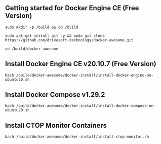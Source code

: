 Getting started for Docker Engine CE (Free Version)
---------------------------------------------------

```
sudo mkdir -p /build && cd /build

sudo apt-get install git -y && sudo git clone https://github.com/drivesoft-technology/docker-awesome.git

cd /build/docker-awesome
```


Install Docker Engine CE v20.10.7 (Free Version)
---------------------------------------------------

```
bash /build/docker-awesome/docker-install/install-docker-engine-on-ubuntu20.sh
```


Install Docker Compose v1.29.2
---------------------------------------------------

```
bash /build/docker-awesome/docker-install/install-docker-compose-on-ubuntu20.sh
```


Install CTOP Monitor Containers
---------------------------------------------------

```
bash /build/docker-awesome/docker-install/install-ctop-monitor.sh
```
